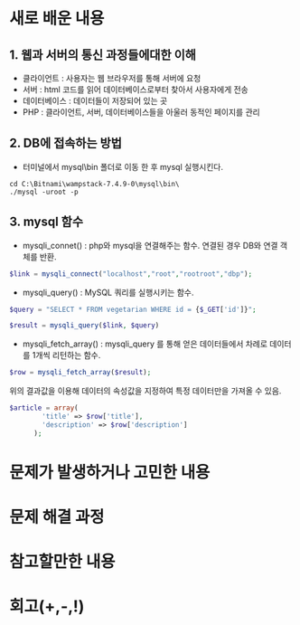 # 새로 배운 내용
## 1. 웹과 서버의 통신 과정들에대한 이해
 - 클라이언트 : 사용자는 웹 브라우저를 통해 서버에 요청
 - 서버 : html 코드를 읽어 데이터베이스로부터 찾아서 사용자에게 전송
 - 데이터베이스 : 데이터들이 저장되어 있는 곳
 - PHP : 클라이언트, 서버, 데이터베이스들을 아울러 동적인 페이지를 관리
    
## 2. DB에 접속하는 방법
 - 터미널에서 mysql\bin 폴더로 이동 한 후 mysql 실행시킨다.
```
cd C:\Bitnami\wampstack-7.4.9-0\mysql\bin\
./mysql -uroot -p
```
## 3. mysql 함수

+ mysqli_connet() : php와 mysql을 연결해주는 함수. 연결된 경우 DB와 연결 객체를 반환. 
~~~ php
$link = mysqli_connect("localhost","root","rootroot","dbp");
~~~
+ mysqli_query() : MySQL 쿼리를 실행시키는 함수.
~~~ php
$query = "SELECT * FROM vegetarian WHERE id = {$_GET['id']}";

$result = mysqli_query($link, $query)
~~~ 
+ mysqli_fetch_array() :  mysqli_query 를 통해 얻은 데이터들에서 차례로 데이터를 1개씩 리턴하는 함수. 
~~~ php
$row = mysqli_fetch_array($result); 
~~~
위의 결과값을 이용해 데이터의 속성값을 지정하여 특정 데이터만을 가져올 수 있음.
~~~ php
$article = array(
        'title' => $row['title'],
        'description' => $row['description']
      );
~~~

# 문제가 발생하거나 고민한 내용 

# 문제 해결 과정

# 참고할만한 내용

# 회고(+,-,!)

